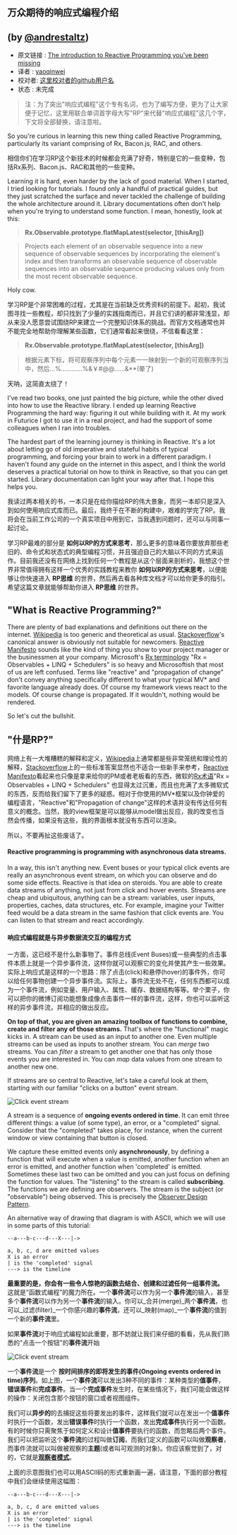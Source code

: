 ## 万众期待的响应式编程介绍
(by [@andrestaltz](https://twitter.com/andrestaltz))
---

>
* 原文链接 : [The introduction to Reactive Programming you've been missing](https://gist.github.com/staltz/868e7e9bc2a7b8c1f754)
* 译者 : [yaoqinwei](https://github.com/yaoqinwei) 
* 校对者: [这里校对者的github用户名](github链接)  
* 状态 :  未完成


> 注：为了突出"响应式编程"这个专有名词，也为了编写方便，更为了让大家便于记忆，这里用联合单词首字母大写"RP"来代替"响应式编程"这几个字，下文将全部替换，请注意啦。

So you're curious in learning this new thing called Reactive Programming, particularly its variant comprising of Rx, Bacon.js, RAC, and others.

相信你们在学习RP这个新技术的时候都会充满了好奇，特别是它的一些变种，包括Rx系列、Bacon.js、RAC和其他的一些变种。

Learning it is hard, even harder by the lack of good material. When I started, I tried looking for tutorials. I found only a handful of practical guides, but they just scratched the surface and never tackled the challenge of building the whole architecture around it. Library documentations often don't help when you're trying to understand some function. I mean, honestly, look at this:

> **Rx.Observable.prototype.flatMapLatest(selector, [thisArg])**

> Projects each element of an observable sequence into a new sequence of observable sequences by incorporating the element's index and then transforms an observable sequence of observable sequences into an observable sequence producing values only from the most recent observable sequence.

Holy cow.

学习RP是个非常困难的过程，尤其是在当前缺乏优秀资料的前提下。起初，我试图寻找一些教程，却只找到了少量的实践指南而已，并且它们讲的都非常浅显，却从来没人愿意尝试围绕RP来建立一个完整知识体系的挑战。而官方文档通常也并不能完全地帮助你理解某些函数，它们通常看起来很绕，不信看看这里：

> **Rx.Observable.prototype.flatMapLatest(selector, [thisArg])**

> 根据元素下标，将可观察序列中每个元素一一映射到一个新的可观察序列当中，然后...%…………%&￥#@@……&**(晕了)

天呐，这简直太绕了！

I've read two books, one just painted the big picture, while the other dived into how to use the Reactive library. I ended up learning Reactive Programming the hard way: figuring it out while building with it. At my work in Futurice I got to use it in a real project, and had the support of some colleagues when I ran into troubles.

The hardest part of the learning journey is thinking in Reactive. It's a lot about letting go of old imperative and stateful habits of typical programming, and forcing your brain to work in a different paradigm. I haven't found any guide on the internet in this aspect, and I think the world deserves a practical tutorial on how to think in Reactive, so that you can get started. Library documentation can light your way after that. I hope this helps you.

我读过两本相关的书，一本只是在给你描绘RP的伟大景象，而另一本却只是深入到如何使用响应式库而已。最后，我终于在不断的构建中，艰难的学完了RP。我将会在当前工作公司的一个真实项目中用到它，当我遇到问题时，还可以与同事一起讨论。

学习RP最难的部分是 **如何以RP的方式来思考**，那么更多的意味着你要放弃那些老旧的、命令式和状态式的典型编程习惯，并且强迫自己的大脑以不同的方式来运作。目前我还没有在网络上找到任何一个教程是从这个层面来剖析的，我想这个世界非常值得拥有这样一个优秀的实践教程来教你 **如何以RP的方式来思考**，以便能够让你快速进入 **RP思维** 的世界，然后再去看各种库文档才可以给你更多的指引。希望这篇文章就能够帮助你进入 **RP思维** 的世界。

## "What is Reactive Programming?"

There are plenty of bad explanations and definitions out there on the internet. [Wikipedia](https://en.wikipedia.org/wiki/Reactive_programming) is too generic and theoretical as usual. [Stackoverflow](http://stackoverflow.com/questions/1028250/what-is-functional-reactive-programming)'s canonical answer is obviously not suitable for newcomers. [Reactive Manifesto](http://www.reactivemanifesto.org/) sounds like the kind of thing you show to your project manager or the businessmen at your company. Microsoft's [Rx terminology](https://rx.codeplex.com/) "Rx = Observables + LINQ + Schedulers" is so heavy and Microsoftish that most of us are left confused. Terms like "reactive" and "propagation of change" don't convey anything specifically different to what your typical MV* and favorite language already does. Of course my framework views react to the models. Of course change is propagated. If it wouldn't, nothing would be rendered.

So let's cut the bullshit. 

## "什是RP?"

网络上有一大堆糟糕的解释和定义，[Wikipedia](https://en.wikipedia.org/wiki/Reactive_programming)上通常都是些非常笼统和理论性的解释，[Stackoverflow](http://stackoverflow.com/questions/1028250/what-is-functional-reactive-programming)上的一些标准答案显然也不适合一些新手来参考，[Reactive Manifesto](http://www.reactivemanifesto.org/)看起来也只像是拿来给你的PM或者老板看的东西，微软的[Rx术语](https://rx.codeplex.com/)"Rx = Observables + LINQ + Schedulers" 也显得太过沉重，而且也充满了太多微软式的东西，反而给我们留下了更多的疑惑。相对于你使用的MV*框架以及你钟爱的编程语言，"Reactive"和"Propagation of change"这样的术语并没有传达任何有意义的概念。当然，我的view框架是可以能够从model做出反应，我的改变也当然会传播，如果没有这些，我的界面根本就没有东西可以渲染。

所以，不要再扯这些废话了。

#### Reactive programming is programming with asynchronous data streams. 

In a way, this isn't anything new. Event buses or your typical click events are really an asynchronous event stream, on which you can observe and do some side effects. Reactive is that idea on steroids. You are able to create data streams of anything, not just from click and hover events. Streams are cheap and ubiquitous, anything can be a stream: variables, user inputs, properties, caches, data structures, etc. For example, imagine your Twitter feed would be a data stream in the same fashion that click events are. You can listen to that stream and react accordingly.

####  响应式编程就是与异步数据流交互的编程方式

一方面，这已经不是什么新事物了。事件总线(Event Buses)或一些典型的点击事件本质上就是一个异步事件流，这样你就可以观察它的变化并使其产生一些效果。实际上响应式是这样的一个思路：除了点击(click)和悬停(hover)的事件外，你可以给任何事物创建一个异步事件流。实际上，事件流无处不在，任何东西都可以成为一个事件流，例如变量、用户输入、属性、缓存、数据结构等等。举个栗子，你可以把你的微博订阅功能想象成像点击事件一样的事件流，这样，你也可以监听这样的异步事件流，并相应的做出反应。

**On top of that, you are given an amazing toolbox of functions to combine, create and filter any of those streams.** That's where the "functional" magic kicks in. A stream can be used as an input to another one. Even multiple streams can be used as inputs to another stream. You can _merge_ two streams. You can _filter_ a stream to get another one that has only those events you are interested in. You can _map_ data values from one stream to another new one.

If streams are so central to Reactive, let's take a careful look at them, starting with our familiar "clicks on a button" event stream.

![Click event stream](http://i.imgur.com/cL4MOsS.png)

A stream is a sequence of **ongoing events ordered in time**. It can emit three different things: a value (of some type), an error, or a "completed" signal. Consider that the "completed" takes place, for instance, when the current window or view containing that button is closed.

We capture these emitted events only **asynchronously**, by defining a function that will execute when a value is emitted, another function when an error is emitted, and another function when 'completed' is emitted. Sometimes these last two can be omitted and you can just focus on defining the function for values. The "listening" to the stream is called **subscribing**. The functions we are defining are observers. The stream is the subject (or "observable") being observed. This is precisely the [Observer Design Pattern](https://en.wikipedia.org/wiki/Observer_pattern).

An alternative way of drawing that diagram is with ASCII, which we will use in some parts of this tutorial:
```
--a---b-c---d---X---|->

a, b, c, d are emitted values
X is an error
| is the 'completed' signal
---> is the timeline
```

**最重要的是，你会有一些令人惊艳的函数去结合、创建和过滤任何一组事件流。** 这就是“函数式编程”的魔力所在。一个**事件流**可以作为另一个**事件流**的输入，甚至多个**事件流**可以作为另一个**事件流**的输入。你可以_合并(merge)_两个**事件流**，也可以_过滤(filter)_一个你感兴趣的**事件流**，还可以_映射(map)_一个**事件流**的值到一个新的**事件流**里。

如果**事件流**对于响应式编程如此重要，那不妨就让我们来仔细的看看，先从我们熟悉的"点击一个按钮"的**事件流**开始

![Click event stream](http://i.imgur.com/cL4MOsS.png)

一个**事件流**是一个 **按时间排序的即将发生的事件(Ongoing events ordered in time)序列**。如上图，一个**事件流**可以发出3种不同的事件：某种类型的**值事件**，**错误事件**和**完成事件**。当一个**完成事件**发生时，在某些情况下，我们可能会做这样的操作：关闭包含那个按钮的窗口或者视图组件。

我们可以**异步的**的去捕捉这些将要发出的事件，这样我们就可以在发出一个**值事件**时执行一个函数，发出**错误事件**时执行一个函数，发出**完成事件**执行另一个函数。有的时候你只需聚焦于如何定义和设计**值事件**要执行的函数，而忽略后两个事件。我们可以把监听这个**事件流**的过程叫做**订阅**，而我们定义的函数可以叫做**观察者**，而事件流就可以叫做被观察的**主题**(或者叫可观测的对象)。你应该察觉到了，对的，它就是[**观察者模式**](https://en.wikipedia.org/wiki/Observer_pattern)。

上面的示意图我们也可以用ASCII码的形式重新画一遍，请注意，下面的部分教程中我们会继续使用这幅图：
```
--a---b-c---d---X---|->

a, b, c, d are emitted values
X is an error
| is the 'completed' signal
---> is the timeline
```


